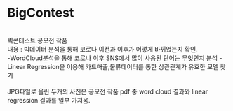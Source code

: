 # BigContest
<br/>
빅콘테스트 공모전 작품<br/>
내용 : 빅데이터 분석을 통해 코로나 이전과 이후가 어떻게 바뀌었는지 확인.<br/>
-WordCloud분석을 통해 코로나 이후 SNS에서 많이 사용된 단어는 무엇인지 분석
-Linear Regression을 이용해 카드매출,물류데이터를 통한 상관관계가 유효한 모델 찾기<br/><br/>
JPG파일로 올린 두개의 사진은 공모전 작품 pdf 중 word cloud 결과와 linear regression 결과를 일부 가져옴.<br/>
